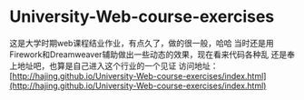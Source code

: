 # University-Web-course-exercises
这是大学时期web课程结业作业，有点久了，做的很一般，哈哈
当时还是用Firework和Dreamweaver辅助做出一些动态的效果，现在看来代码各种乱
还是奉上地址吧，也算是自己进入这个行业的一个见证
访问地址：[http://hajing.github.io/University-Web-course-exercises/index.html](http://hajing.github.io/University-Web-course-exercises/index.html)